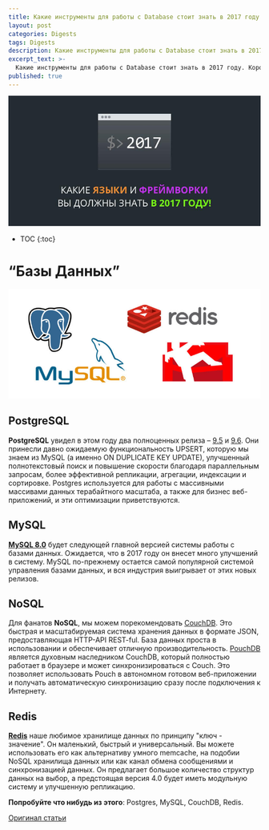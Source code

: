 ```yaml
---
title: Какие инструменты для работы с Database стоит знать в 2017 году
layout: post
categories: Digests
tags: Digests
description: Какие инструменты для работы с Database стоит знать в 2017 году
excerpt_text: >-
  Какие инструменты для работы с Database стоит знать в 2017 году. Коротко о PostgreSQL, MySQL, NoSQL, Redis.
published: true
---
```


![Какие языки и фреймворки вы должны знать в 2017 году](/images/post/digest/04-2017/the-languages-and-frameworks-you-should-learn-in-2017.png)

* TOC
{:toc}

# “Базы Данных”

![Какие языки и фреймворки для работы с Базами Данных вы должны знать в 2017 году](/images/post/digest/04-2017/the-languages-and-frameworks-you-should-learn-in-2017-databases.jpg)


## PostgreSQL

**PostgreSQL** увидел в этом году два полноценных релиза – [9.5](https://wiki.postgresql.org/wiki/What%27s_new_in_PostgreSQL_9.5) и [9.6](https://www.postgresql.org/about/news/1703/). Они принесли давно ожидаемую функциональность UPSERT, которую мы знаем из MySQL (а именно ON DUPLICATE KEY UPDATE), улучшенный полнотекстовый поиск и повышение скорости благодаря параллельным запросам, более эффективной репликации, агрегации, индексации и сортировке. Postgres используется для работы с массивными массивами данных терабайтного масштаба, а также для бизнес веб-приложений, и эти оптимизации приветствуются.


## MySQL

[**MySQL 8.0**](http://mysqlserverteam.com/the-mysql-8-0-0-milestone-release-is-available/) будет следующей главной версией системы работы с базами данных. Ожидается, что в 2017 году он внесет много улучшений в систему. MySQL по-прежнему остается самой популярной системой управления базами данных, и вся индустрия выигрывает от этих новых релизов.


## NoSQL

Для фанатов **NoSQL**, мы можем порекомендовать [CouchDB](http://couchdb.apache.org/). Это быстрая и масштабируемая система хранения данных в формате JSON, предоставляющая HTTP-API REST-ful. База данных проста в использовании и обеспечивает отличную производительность. [PouchDB](https://pouchdb.com/) является духовным наследником CouchDB, который полностью работает в браузере и может синхронизироваться с Couch. Это позволяет использовать Pouch в автономном готовом веб-приложении и получать автоматическую синхронизацию сразу после подключения к Интернету.


## Redis

[**Redis**](https://redis.io/) наше любимое хранилище данных по принципу "ключ - значение". Он маленький, быстрый и универсальный. Вы можете использовать его как альтернативу умного memcache, на подобии NoSQL хранилища данных или как канал обмена сообщениями и синхронизацией данных. Он предлагает большое количество структур данных на выбор, а предстоящая версия 4.0 будет иметь модульную систему и улучшенную репликацию.

**Попробуйте что нибудь из этого**: Postgres, MySQL, CouchDB, Redis.


[Оригинал статьи](http://tutorialzine.com/2016/12/the-languages-frameworks-tools-you-should-learn-in-2017/)

